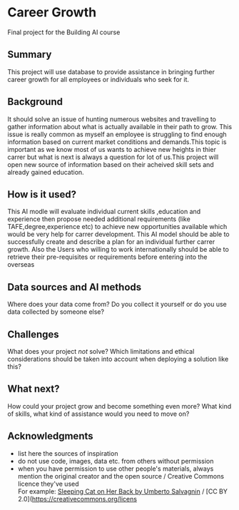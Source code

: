 
# Career Growth

Final project for the Building AI course

## Summary

This project will use database to provide assistance in bringing further career growth for all employees or individuals who seek for it.


## Background

It should solve an issue of hunting numerous websites and travelling to gather information about what is actually available in their path to grow. This issue is really common as myself an employee is struggling to find enough information based on current market conditions and demands.This topic is important as we know most of us wants to achieve new heights in thier carrer but what is next is always a question for lot of us.This project will open new source of information based on their acheived skill sets and already gained education.


## How is it used?

This AI modle will evaluate individual current skills ,education and experience then propose needed additional requirements (like TAFE,degree,experience etc) 
to achieve new opportunities available which would be very help for carrer development.
This AI model should be able to successfully create and describe a plan for an individual further carrer growth. Also the Users who willing to work internationally should be able to retrieve their pre-requisites or requirements before entering into the overseas 


## Data sources and AI methods
Where does your data come from? Do you collect it yourself or do you use data collected by someone else?


## Challenges

What does your project _not_ solve? Which limitations and ethical considerations should be taken into account when deploying a solution like this?


## What next?

How could your project grow and become something even more? What kind of skills, what kind of assistance would you  need to move on? 


## Acknowledgments

* list here the sources of inspiration 
* do not use code, images, data etc. from others without permission
* when you have permission to use other people's materials, always mention the original creator and the open source / Creative Commons licence they've used
  <br>For example: [Sleeping Cat on Her Back by Umberto Salvagnin](https://commons.wikimedia.org/wiki/File:Sleeping_cat_on_her_back.jpg#filelinks) / [CC BY 2.0](https://creativecommons.org/licens

